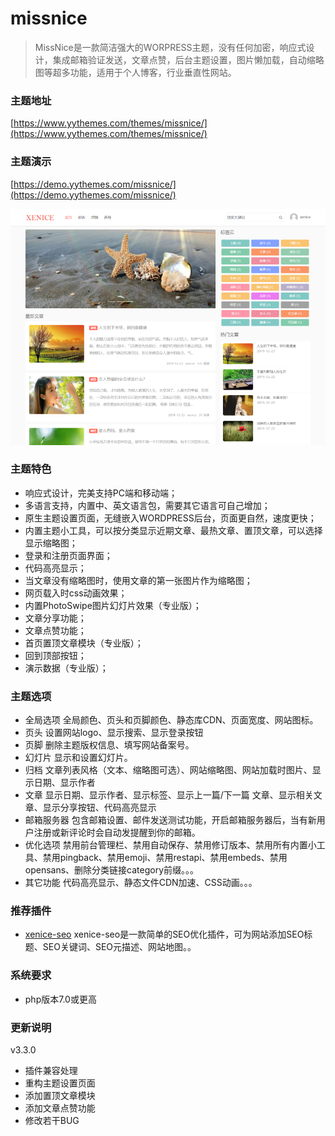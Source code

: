 # missnice
> MissNice是一款简洁强大的WORPRESS主题，没有任何加密，响应式设计，集成邮箱验证发送，文章点赞，后台主题设置，图片懒加载，自动缩略图等超多功能，适用于个人博客，行业垂直性网站。  

### 主题地址
[https://www.yythemes.com/themes/missnice/](https://www.yythemes.com/themes/missnice/)

### 主题演示
[https://demo.yythemes.com/missnice/](https://demo.yythemes.com/missnice/)

![missnice](https://raw.githubusercontent.com/xenice/missnice/master/screenshot.png)

### 主题特色
- 响应式设计，完美支持PC端和移动端；
- 多语言支持，内置中、英文语言包，需要其它语言可自己增加；
- 原生主题设置页面，无缝嵌入WORDPRESS后台，页面更自然，速度更快；
- 内置主题小工具，可以按分类显示近期文章、最热文章、置顶文章，可以选择显示缩略图；
- 登录和注册页面界面；
- 代码高亮显示；
- 当文章没有缩略图时，使用文章的第一张图片作为缩略图；
- 网页载入时css动画效果；
- 内置PhotoSwipe图片幻灯片效果（专业版）；
- 文章分享功能；
- 文章点赞功能；
- 首页置顶文章模块（专业版）；
- 回到顶部按钮；
- 演示数据（专业版）；


### 主题选项
- 全局选项 全局颜色、页头和页脚颜色、静态库CDN、页面宽度、网站图标。
- 页头 设置网站logo、显示搜索、显示登录按钮
- 页脚 删除主题版权信息、填写网站备案号。
- 幻灯片 显示和设置幻灯片。
- 归档 文章列表风格（文本、缩略图可选）、网站缩略图、网站加载时图片、显示日期、显示作者
- 文章 显示日期、显示作者、显示标签、显示上一篇/下一篇 文章、显示相关文章、显示分享按钮、代码高亮显示
- 邮箱服务器 包含邮箱设置、邮件发送测试功能，开启邮箱服务器后，当有新用户注册或新评论时会自动发提醒到你的邮箱。
- 优化选项 禁用前台管理栏、禁用自动保存、禁用修订版本、禁用所有内置小工具、禁用pingback、禁用emoji、禁用restapi、禁用embeds、禁用opensans、删除分类链接category前缀。。。
- 其它功能 代码高亮显示、静态文件CDN加速、CSS动画。。。


### 推荐插件
- [xenice-seo](https://www.xenice.com/plugins/xenice-seo)
xenice-seo是一款简单的SEO优化插件，可为网站添加SEO标题、SEO关键词、SEO元描述、网站地图。。


### 系统要求
- php版本7.0或更高


### 更新说明

v3.3.0
- 插件兼容处理
- 重构主题设置页面
- 添加置顶文章模块
- 添加文章点赞功能
- 修改若干BUG
